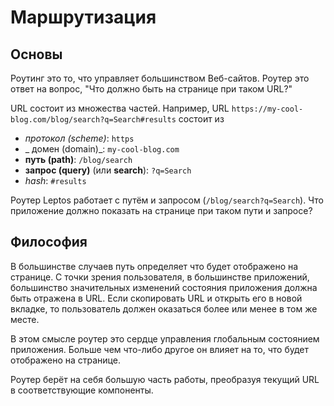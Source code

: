 # Маршрутизация

## Основы

Роутинг это то, что управляет большинством Веб-сайтов. Роутер это ответ на вопрос, "Что должно быть на странице при таком URL?"


URL состоит из множества частей. Например, URL `https://my-cool-blog.com/blog/search?q=Search#results` состоит из

-  _протокол (scheme)_: `https`
- _ домен (domain)_: `my-cool-blog.com`
- **путь (path)**: `/blog/search`
- **запрос (query)** (или **search**): `?q=Search`
- _hash_: `#results`

Роутер Leptos работает с путём и запросом (`/blog/search?q=Search`). Что приложение должно показать на странице
при таком пути и запросе?

## Философия

В большинстве случаев путь определяет что будет отображено на странице. С точки зрения пользователя, в большинстве
приложений, большинство значительных изменений состояния приложения должна быть отражена в URL. Если cкопировать URL
и открыть его в новой вкладке, то пользователь должен оказаться более или менее в том же месте.

В этом смысле роутер это сердце управления глобальным состоянием приложения. Больше чем что-либо другое он влияет на то,
что будет отображено на странице.

Роутер берёт на себя большую часть работы, преобразуя текущий URL в соответствующие компоненты.

